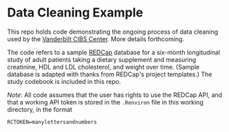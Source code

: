 # Data Cleaning Example

This repo holds code demonstrating the ongoing process of data cleaning used by the [Vanderbilt CIBS Center](www.icudelirium.org). More details forthcoming.

The code refers to a sample [REDCap](https://projectredcap.org/) database for a six-month longitudinal study of adult patients taking a dietary supplement and measuring creatinine, HDL and LDL cholesterol, and weight over time. (Sample database is adapted with thanks from REDCap's project templates.) The study codebook is included in this repo.

*Note*: All code assumes that the user has rights to use the REDCap API, and that a working API token is stored in the `.Renviron` file in this working directory, in the format

`RCTOKEN=manylettersandnumbers`
